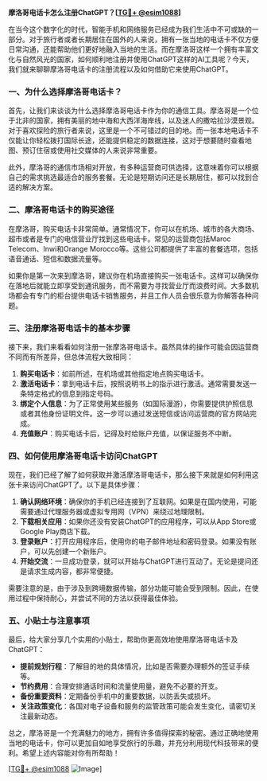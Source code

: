 **摩洛哥电话卡怎么注册ChatGPT？[[TG💪+ @esim1088](https://t.me/s/esim1088)]**

在当今这个数字化的时代，智能手机和网络服务已经成为我们生活中不可或缺的一部分。对于旅行者或者长期居住在国外的人来说，拥有一张当地的电话卡不仅方便日常沟通，还能帮助他们更好地融入当地的生活。而在摩洛哥这样一个拥有丰富文化与自然风光的国家，如何顺利地注册并使用ChatGPT这样的AI工具呢？今天，我们就来聊聊摩洛哥电话卡的注册流程以及如何借助它来使用ChatGPT。

### 一、为什么选择摩洛哥电话卡？

首先，让我们来谈谈为什么选择摩洛哥电话卡作为你的通信工具。摩洛哥是一个位于北非的国家，拥有美丽的地中海和大西洋海岸线，以及迷人的撒哈拉沙漠景观。对于喜欢探险的旅行者来说，这里是一个不可错过的目的地。而一张本地电话卡不仅能让你轻松拨打国际长途，还能提供稳定的数据连接，这对于想要随时查看地图、预订住宿或使用社交媒体的人来说非常重要。

此外，摩洛哥的通信市场相对开放，有多种运营商可供选择，这意味着你可以根据自己的需求挑选最适合的服务套餐。无论是短期访问还是长期居住，都可以找到合适的解决方案。

### 二、摩洛哥电话卡的购买途径

在摩洛哥，购买电话卡非常简单。通常情况下，你可以在机场、城市的各大商场、超市或者是专门的电信营业厅找到这些电话卡。常见的运营商包括Maroc Telecom、Inwi和Orange Morocco等。这些公司都提供了丰富的套餐选项，包括语音通话、短信和数据流量等。

如果你是第一次来到摩洛哥，建议你在机场直接购买一张电话卡。这样可以确保你在落地后就能立即享受到通讯服务，而不需要为寻找营业厅而浪费时间。大多数机场都会有专门的柜台提供电话卡销售服务，并且工作人员会很乐意为你解答各种问题。

### 三、注册摩洛哥电话卡的基本步骤

接下来，我们来看看如何注册一张摩洛哥电话卡。虽然具体的操作可能会因运营商不同而有所差异，但总体流程大致相同：

1. **购买电话卡**：如前所述，在机场或其他指定地点购买电话卡。
2. **激活电话卡**：拿到电话卡后，按照说明书上的指示进行激活。通常需要发送一条特定格式的信息到指定号码。
3. **绑定个人信息**：为了正常使用某些服务（如国际漫游），你需要提供护照信息或者其他身份证明文件。这一步可以通过发送短信或访问运营商的官方网站完成。
4. **充值账户**：购买电话卡后，记得及时给账户充值，以保证服务不中断。

### 四、如何使用摩洛哥电话卡访问ChatGPT

现在，我们已经了解了如何获取并激活摩洛哥电话卡，那么接下来就是如何利用这张卡来访问ChatGPT了。以下是具体步骤：

1. **确认网络环境**：确保你的手机已经连接到了互联网。如果是在国内使用，可能需要通过代理服务器或虚拟专用网（VPN）来绕过地理限制。
2. **下载相关应用**：如果你还没有安装ChatGPT的应用程序，可以从App Store或Google Play商店下载。
3. **登录账户**：打开应用程序后，使用你的电子邮件地址和密码登录。如果没有账户，可以先创建一个新账户。
4. **开始交流**：一旦成功登录，就可以开始与ChatGPT进行互动了。无论是提问还是请求生成内容，都非常便捷。

需要注意的是，由于涉及到跨境数据传输，部分功能可能会受到限制。因此，在使用过程中保持耐心，并尝试不同的方法以获得最佳体验。

### 五、小贴士与注意事项

最后，给大家分享几个实用的小贴士，帮助你更高效地使用摩洛哥电话卡及ChatGPT：

- **提前规划行程**：了解目的地的具体情况，比如是否需要办理额外的签证手续等。
- **节约费用**：合理安排通话时间和流量使用量，避免不必要的开支。
- **备份重要资料**：定期备份手机中的重要数据，以防丢失或损坏。
- **关注政策变化**：各国对电子设备和服务的监管政策可能会发生变化，请密切关注最新动态。

总之，摩洛哥是一个充满魅力的地方，拥有许多值得探索的秘密。通过正确地使用当地的电话卡，你可以更加自如地享受旅行的乐趣，并充分利用现代科技带来的便利。希望上述内容能对你有所帮助！

[[TG💪+ @esim1088](https://t.me/s/esim1088) ![Image](https://i.postimg.cc/4NQfJmqS/Snipaste-2025-05-13-00-14-12.png)]